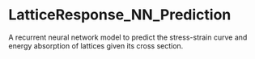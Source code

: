 # LatticeResponse_NN_Prediction
A recurrent neural network model to predict the stress-strain curve and energy absorption of lattices given its cross section.

